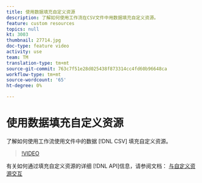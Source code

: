 ```yaml
---
title: 使用数据填充自定义资源
description: 了解如何使用工作流在CSV文件中用数据填充自定义资源。
feature: custom resources
topics: null
kt: 3003
thumbnail: 27714.jpg
doc-type: feature video
activity: use
team: TM
translation-type: tm+mt
source-git-commit: 763c7f51e28d025438f873314cc4fd60b96648ca
workflow-type: tm+mt
source-wordcount: '65'
ht-degree: 0%

---
```



# 使用数据填充自定义资源

了解如何使用工作流使用文件中的数据 [!DNL CSV] 填充自定义资源。

>[!VIDEO](https://video.tv.adobe.com/v/27714?quality=9)

有关如何通过填充自定义资源的详细 [!DNL API]信息，请参阅文档： [与自定义资源交互](https://experienceleague.adobe.com/docs/campaign-standard/using/working-with-apis/interacting-with-custom-resources.html.)
